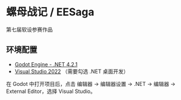 # 螺母战记 / EESaga

第七届软设参赛作品

## 环境配置

- [Godot Engine - .NET 4.2.1](https://godotengine.org/download/windows/)
- [Visual Studio 2022](https://visualstudio.microsoft.com/zh-hans/vs/) （需要勾选 .NET 桌面开发）

在 Godot 中打开项目后，点击 编辑器 -> 编辑器设置 -> .NET -> 编辑器 -> External Editor，选择 Visual Studio。
